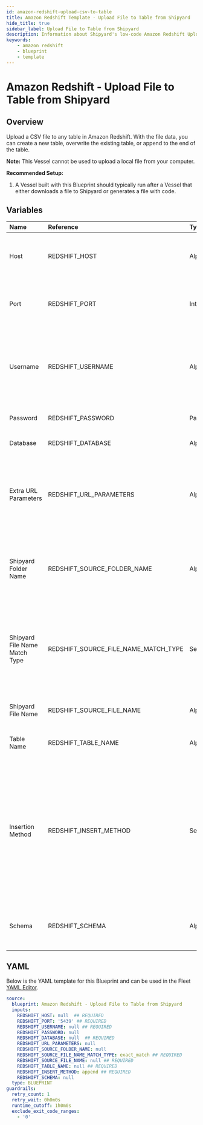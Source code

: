 ```yaml
---
id: amazon-redshift-upload-csv-to-table
title: Amazon Redshift Template - Upload File to Table from Shipyard
hide_title: true
sidebar_label: Upload File to Table from Shipyard
description: Information about Shipyard's low-code Amazon Redshift Upload File to Table from Shipyard blueprint. Upload a CSV file to any table in Amazon Redshift.  
keywords:
    - amazon redshift
    - blueprint
    - template
---
```


# Amazon Redshift - Upload File to Table from Shipyard

## Overview
Upload a CSV file to any table in Amazon Redshift. With the file data, you can create a new table, overwrite the existing table, or append to the end of the table.

**Note:** This Vessel cannot be used to upload a local file from your computer.

**Recommended Setup:**

1. A Vessel built with this Blueprint should typically run after a Vessel that either downloads a file to Shipyard or generates a file with code. 



## Variables

| Name | Reference | Type | Required | Default | Options | Description |
|:-----|:----------|:-----|:---------|:--------|:--------|:------------|
| Host | REDSHIFT_HOST  | Alphanumeric |:white_check_mark: | - | - | The domain or the IP address of the database you want to connect to. |
| Port | REDSHIFT_PORT  | Integer |:white_check_mark: | `"5439"` | - | Port number where the database accepts inbound connections |
| Username | REDSHIFT_USERNAME  | Alphanumeric |:white_check_mark: | - | - | Username configured as part of the database credentials. See Authorization documentation for more information. |
| Password | REDSHIFT_PASSWORD  | Password |:heavy_minus_sign: | - | - | Password for the provided username |
| Database | REDSHIFT_DATABASE  | Alphanumeric |:white_check_mark: | - | - | Name of the database to connect to. |
| Extra URL Parameters | REDSHIFT_URL_PARAMETERS  | Alphanumeric |:heavy_minus_sign: | - | - | Extra parameters that will be placed at the end of the connection string, after the "?". Must be separated by "&" |
| Shipyard Folder Name | REDSHIFT_SOURCE_FOLDER_NAME  | Alphanumeric |:heavy_minus_sign: | - | - | Folder where the file to upload can be found. Leaving blank will search in the current working directory. |
| Shipyard File Name Match Type | REDSHIFT_SOURCE_FILE_NAME_MATCH_TYPE  | Select |:white_check_mark: | `exact_match` | Exact Match: `exact_match`<br></br><br></br>Regex Match: `regex_match`<br></br><br></br> | Determines if the text in "File Name" will match to one or multiple files. |
| Shipyard File Name | REDSHIFT_SOURCE_FILE_NAME  | Alphanumeric |:white_check_mark: | - | - | Name of the file to upload to the specified table |
| Table Name | REDSHIFT_TABLE_NAME  | Alphanumeric |:white_check_mark: | - | - | Name of the table where you want data inserted |
| Insertion Method | REDSHIFT_INSERT_METHOD  | Select |:white_check_mark: | `append` | Append Data: `append`<br></br><br></br>Replace Data: `replace`<br></br><br></br>Add Data Only if Table is Empty: `fail`<br></br><br></br> | Determines how the data in your file will be added to the table |
| Schema | REDSHIFT_SCHEMA  | Alphanumeric |:heavy_minus_sign: | - | - | The schema to establish a connection with; if omitted this will default to public. |


## YAML
Below is the YAML template for this Blueprint and can be used in the Fleet [YAML Editor](../../reference/fleets/yaml-editor.md).
```yaml
source:
  blueprint: Amazon Redshift - Upload File to Table from Shipyard
  inputs:
    REDSHIFT_HOST: null  ## REQUIRED
    REDSHIFT_PORT: '5439' ## REQUIRED
    REDSHIFT_USERNAME: null ## REQUIRED
    REDSHIFT_PASSWORD: null
    REDSHIFT_DATABASE: null  ## REQUIRED
    REDSHIFT_URL_PARAMETERS: null
    REDSHIFT_SOURCE_FOLDER_NAME: null
    REDSHIFT_SOURCE_FILE_NAME_MATCH_TYPE: exact_match ## REQUIRED
    REDSHIFT_SOURCE_FILE_NAME: null ## REQUIRED
    REDSHIFT_TABLE_NAME: null ## REQUIRED
    REDSHIFT_INSERT_METHOD: append ## REQUIRED
    REDSHIFT_SCHEMA: null
  type: BLUEPRINT
guardrails:
  retry_count: 1
  retry_wait: 0h0m0s
  runtime_cutoff: 1h0m0s
  exclude_exit_code_ranges:
    - '0'

```
